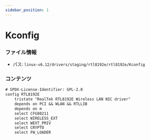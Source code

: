 ```yaml
---
sidebar_position: 1
---
```

# Kconfig

### ファイル情報

- パス: `linux-v6.12/drivers/staging/rtl8192e/rtl8192e/Kconfig`

### コンテンツ

```txt
# SPDX-License-Identifier: GPL-2.0
config RTL8192E
	tristate "RealTek RTL8192E Wireless LAN NIC driver"
	depends on PCI && WLAN && RTLLIB
	depends on m
	select CFG80211
	select WIRELESS_EXT
	select WEXT_PRIV
	select CRYPTO
	select FW_LOADER

```
